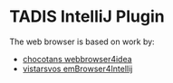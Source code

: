 # TADIS IntelliJ Plugin

The web browser is based on work by:

- [chocotans webbrowser4idea](https://github.com/chocotan/webbrowser4idea)
- [vistarsvos emBrowser4Intellij](https://github.com/vistarsvo/emBrowser4Intellij)
